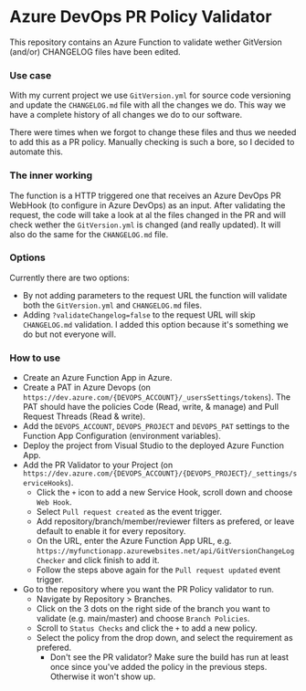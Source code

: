 # Azure DevOps PR Policy Validator
This repository contains an Azure Function to validate wether GitVersion (and/or) CHANGELOG files have been edited.

### Use case

With my current project we use `GitVersion.yml` for source code versioning and update the `CHANGELOG.md` file with all the changes we do. This way we have a complete history of all changes we do to our software.

There were times when we forgot to change these files and thus we needed to add this as a PR policy. Manually checking is such a bore, so I decided to automate this.

### The inner working

The function is a HTTP triggered one that receives an Azure DevOps PR WebHook (to configure in Azure DevOps) as an input. After validating the request, the code will take a look at al the files changed in the PR and will check wether the `GitVersion.yml` is changed (and really updated). It will also do the same for the `CHANGELOG.md` file.

### Options

Currently there are two options:
- By not adding parameters to the request URL the function will validate both the `GitVersion.yml` and `CHANGELOG.md` files.
- Adding `?validateChangelog=false` to the request URL will skip `CHANGELOG.md` validation. I added this option because it's something we do but not everyone will. 

### How to use

- Create an Azure Function App in Azure.
- Create a PAT in Azure Devops (on `https://dev.azure.com/{DEVOPS_ACCOUNT}/_usersSettings/tokens`). The PAT should have the policies Code (Read, write, & manage) and Pull Request Threads (Read & write).
- Add the `DEVOPS_ACCOUNT`, `DEVOPS_PROJECT` and `DEVOPS_PAT` settings to the Function App Configuration (environment variables).
- Deploy the project from Visual Studio to the deployed Azure Function App.
- Add the PR Validator to your Project (on `https://dev.azure.com/{DEVOPS_ACCOUNT}/{DEVOPS_PROJECT}/_settings/serviceHooks`).
  - Click the `+` icon to add a new Service Hook, scroll down and choose `Web Hook`.
  - Select `Pull request created` as the event trigger.
  - Add repository/branch/member/reviewer filters as prefered, or leave default to enable it for every repository.
  - On the URL, enter the Azure Function App URL, e.g. `https://myfunctionapp.azurewebsites.net/api/GitVersionChangeLogChecker` and click finish to add it.
  - Follow the steps above again for the `Pull request updated` event trigger.
- Go to the repository where you want the PR Policy validator to run. 
  - Navigate by Repository > Branches.
  - Click on the 3 dots on the right side of the branch you want to validate (e.g. main/master) and choose `Branch Policies`.
  - Scroll to `Status Checks` and click the `+` to add a new policy.
  - Select the policy from the drop down, and select the requirement as prefered.
    - Don't see the PR validator? Make sure the build has run at least once since you've added the policy in the previous steps. Otherwise it won't show up.
